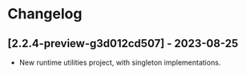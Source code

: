 # Changelog

<!-- Do not change the line immediately below this comment, the build system will replace it with the actual version and date. -->

## [2.2.4-preview-g3d012cd507] - 2023-08-25

- New runtime utilities project, with singleton implementations.